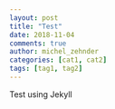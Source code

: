 ```yaml
---
layout: post
title: "Test"
date: 2018-11-04
comments: true
author: michel_zehnder
categories: [cat1, cat2]
tags: [tag1, tag2]
---
```


Test using Jekyll
